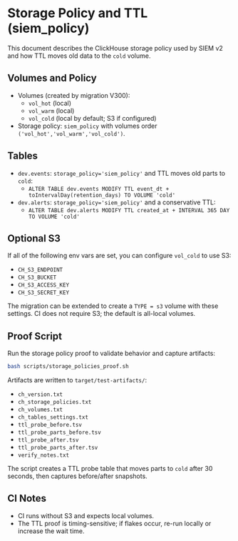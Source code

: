 # Storage Policy and TTL (siem_policy)

This document describes the ClickHouse storage policy used by SIEM v2 and how TTL moves old data to the `cold` volume.

## Volumes and Policy

- Volumes (created by migration V300):
  - `vol_hot` (local)
  - `vol_warm` (local)
  - `vol_cold` (local by default; S3 if configured)
- Storage policy: `siem_policy` with volumes order `('vol_hot','vol_warm','vol_cold')`.

## Tables

- `dev.events`: `storage_policy='siem_policy'` and TTL moves old parts to `cold`:
  - `ALTER TABLE dev.events MODIFY TTL event_dt + toIntervalDay(retention_days) TO VOLUME 'cold'`
- `dev.alerts`: `storage_policy='siem_policy'` and a conservative TTL:
  - `ALTER TABLE dev.alerts MODIFY TTL created_at + INTERVAL 365 DAY TO VOLUME 'cold'`

## Optional S3

If all of the following env vars are set, you can configure `vol_cold` to use S3:
- `CH_S3_ENDPOINT`
- `CH_S3_BUCKET`
- `CH_S3_ACCESS_KEY`
- `CH_S3_SECRET_KEY`

The migration can be extended to create a `TYPE = s3` volume with these settings. CI does not require S3; the default is all-local volumes.

## Proof Script

Run the storage policy proof to validate behavior and capture artifacts:

```bash
bash scripts/storage_policies_proof.sh
```

Artifacts are written to `target/test-artifacts/`:
- `ch_version.txt`
- `ch_storage_policies.txt`
- `ch_volumes.txt`
- `ch_tables_settings.txt`
- `ttl_probe_before.tsv`
- `ttl_probe_parts_before.tsv`
- `ttl_probe_after.tsv`
- `ttl_probe_parts_after.tsv`
- `verify_notes.txt`

The script creates a TTL probe table that moves parts to `cold` after 30 seconds, then captures before/after snapshots.

## CI Notes

- CI runs without S3 and expects local volumes.
- The TTL proof is timing-sensitive; if flakes occur, re-run locally or increase the wait time.
